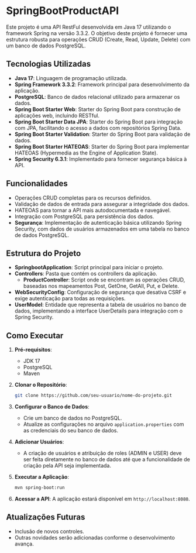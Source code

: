 # SpringBootProductAPI

Este projeto é uma API RestFul desenvolvida em Java 17 utilizando o framework Spring na versão 3.3.2. O objetivo deste projeto é fornecer uma estrutura robusta para operações CRUD (Create, Read, Update, Delete) com um banco de dados PostgreSQL.

## Tecnologias Utilizadas

- **Java 17**: Linguagem de programação utilizada.
- **Spring Framework 3.3.2**: Framework principal para desenvolvimento da aplicação.
- **PostgreSQL**: Banco de dados relacional utilizado para armazenar os dados.
- **Spring Boot Starter Web**: Starter do Spring Boot para construção de aplicações web, incluindo RESTful.
- **Spring Boot Starter Data JPA**: Starter do Spring Boot para integração com JPA, facilitando o acesso a dados com repositórios Spring Data.
- **Spring Boot Starter Validation**: Starter do Spring Boot para validação de dados.
- **Spring Boot Starter HATEOAS**: Starter do Spring Boot para implementar HATEOAS (Hypermedia as the Engine of Application State).
- **Spring Security 6.3.1**: Implementado para fornecer segurança básica à API.

## Funcionalidades

- Operações CRUD completas para os recursos definidos.
- Validação de dados de entrada para assegurar a integridade dos dados.
- HATEOAS para tornar a API mais autodocumentada e navegável.
- Integração com PostgreSQL para persistência dos dados.
- **Segurança**: Implementação de autenticação básica utilizando Spring Security, com dados de usuários armazenados em uma tabela no banco de dados PostgreSQL.

## Estrutura do Projeto

- **SpringbootApplication**: Script principal para iniciar o projeto.
- **Controllers**: Pasta que contém os controllers da aplicação.
   - **ProductController**: Script onde se encontram as operações CRUD, baseadas nos mapeamentos Post, GetOne, GetAll, Put, e Delete.
- **WebSecurityConfig**: Configuração de segurança que desativa CSRF e exige autenticação para todas as requisições.
- **UserModel**: Entidade que representa a tabela de usuários no banco de dados, implementando a interface UserDetails para integração com o Spring Security.

## Como Executar

1. **Pré-requisitos**:
   - JDK 17
   - PostgreSQL
   - Maven

2. **Clonar o Repositório**:
    ```bash
    git clone https://github.com/seu-usuario/nome-do-projeto.git
    ```

3. **Configurar o Banco de Dados**:
   - Crie um banco de dados no PostgreSQL.
   - Atualize as configurações no arquivo `application.properties` com as credenciais do seu banco de dados.

4. **Adicionar Usuários**:
   - A criação de usuários e atribuição de roles (ADMIN e USER) deve ser feita diretamente no banco de dados até que a funcionalidade de criação pela API seja implementada.

5. **Executar a Aplicação**:
    ```bash
    mvn spring-boot:run
    ```

6. **Acessar a API**:
   A aplicação estará disponível em `http://localhost:8080`.

## Atualizações Futuras
- Inclusão de novos controles.
- Outras novidades serão adicionadas conforme o desenvolvimento avança.